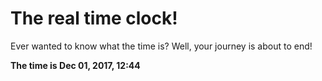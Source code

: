 # The real time clock!

Ever wanted to know what the time is? Well, your journey is about to end!

**The time is Dec 01, 2017, 12:44**